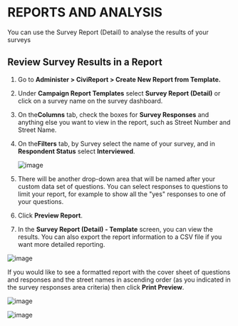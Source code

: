 REPORTS AND ANALYSIS
====================

You can use the Survey Report (Detail) to analyse the results of your
surveys

Review Survey Results in a Report
---------------------------------

1.  Go to **Administer > CiviReport > Create New Report from
    Template.**
2.  Under **Campaign Report Templates** select **Survey Report
    (Detail)** or click on a survey name on the survey dashboard. 
3.  On the**Columns** tab, check the boxes for **Survey Responses** and
    anything else you want to view in the report, such as Street Number
    and Street Name.
4.  On the**Filters** tab, by Survey select the name of your survey, and
    in **Respondent Status** select **Interviewed**.

    ![image](../img/survey%20set%20filters.jpg)

5.  There will be another drop-down area that will be named after your
    custom data set of questions. You can select responses to questions
    to limit your report, for example to show all the "yes" responses to
    one of your questions.
6.  Click **Preview Report**.
7.  In the **Survey Report (Detail) - Template** screen, you can view
    the results. You can also export the report information to a CSV
    file if you want more detailed reporting.

![image](../img/survey%20report%20detail.jpg)

If you would like to see a formatted report with the cover sheet of
questions and responses and the street names in ascending order (as you
indicated in the survey responses area criteria) then click **Print
Preview**.

![image](../img/survey%20report%20cover.jpg)

![image](../img/survey%20report%20p2.jpg) 

